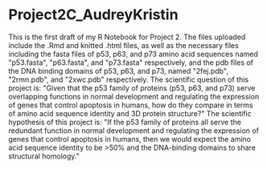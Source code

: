 # Project2C_AudreyKristin
This is the first draft of my R Notebook for Project 2.
The files uploaded include the .Rmd and knitted .html files, as well as the necessary files including the fasta files of p53, p63, and p73 amino acid sequences named "p53.fasta", "p63.fasta", and "p73.fasta" respectively, and the pdb files of the DNA binding domains of p53, p63, and p73, named "2fej.pdb", "2rmn.pdb", and "2xwc.pdb" respectively.
The scientific question of this project is: "Given that the p53 family of proteins (p53, p63, and p73) serve overlapping functions in normal development and regulating the expression of genes that control apoptosis in humans, how do they compare in terms of amino acid sequence identity and 3D protein structure?"
The scientific hypothesis of this project is: "If the p53 family of proteins all serve the redundant function in normal development and regulating the expression of genes that control apoptosis in humans, then we would expect the amino acid sequence identity to be >50% and the DNA-binding domains to share structural homology."
